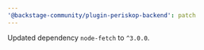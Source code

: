 ```yaml
---
'@backstage-community/plugin-periskop-backend': patch
---
```


Updated dependency `node-fetch` to `^3.0.0`.
